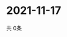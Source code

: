 # 2021-11-17
  共 0条

  <!-- BEGIN -->
  <!-- 最后更新时间Wed Nov 17 2021 23:03:17 GMT+0000 (Coordinated Universal Time) -->
  
  <!-- END -->
  
  